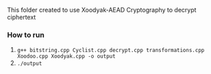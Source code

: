 This folder created to use Xoodyak-AEAD Cryptography to decrypt ciphertext

### How to run
1. `g++ bitstring.cpp Cyclist.cpp decrypt.cpp transformations.cpp Xoodoo.cpp Xoodyak.cpp -o output` <br>
2. `./output`

